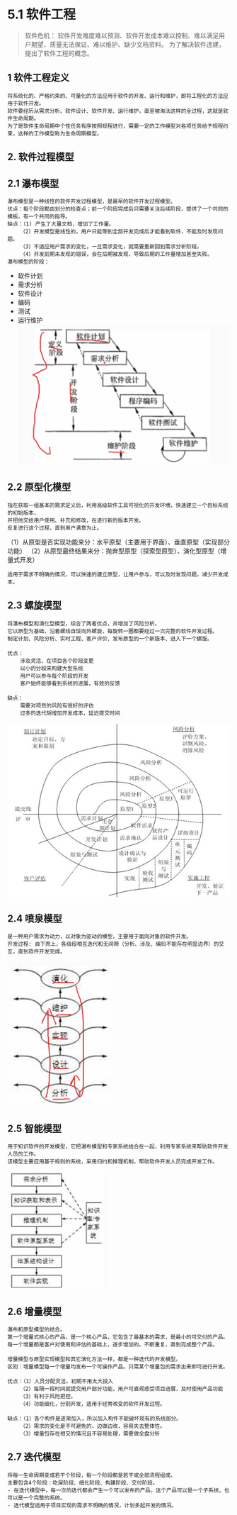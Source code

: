 # 5.1 软件工程

> 软件危机：
    软件开发难度难以预测、软件开发成本难以控制、难以满足用户期望、质量无法保证、难以维护、缺少文档资料。
    为了解决软件违建，提出了软件工程的概念。

## 1 软件工程定义
    将系统化的、严格约束的、可量化的方法应用于软件的开发、运行和维护，即将工程化的方法应用于软件开发。
    软件要经历从需求分析、软件设计、软件开发、运行维护，直至被淘汰这样的全过程，这就是软件生命周期。
    为了是软件生命周期中个性任务有序按照规程进行，需要一定的工作模型对各项任务给予规程约束，这样的工作模型称为生命周期模型。


## 2. 软件过程模型

## 2.1 瀑布模型

    瀑布模型是一种线性的软件开发过程模型，是最早的软件开发过程模型。
    优点：每个阶段都由划分的检查点；前一个阶段完成后只需要关注后续阶段，提供了一个共同的模板，有一个共同的指导。
    缺点：（1) 产生了大量文档，增加了工作量。
        （2）开发模型是线性的，用户只能等到全部开发完成后才能看到软件，不能及时发现问题。
        （3）不适应用户需求的变化，一旦需求变化，就需要重新回到需求分析阶段。
        （4）开发前期未发现的错误，会在后期被发现，导致后期的工作量增加甚至失败。
    瀑布模型的阶段：
- 软件计划
- 需求分析
- 软件设计
- 编码
- 测试
- 运行维护
![瀑布模型](./source/image/5.1-01.png)

## 2.2 原型化模型

    指在获取一组基本的需求定义后，利用高级软件工具可视化的开发环境，快速建立一个目标系统的初始版本，
    并把他交给用户使用、补充和修改，在进行新的版本开发。
    反复进行这个过程，直到用户满意为止。

（1）从原型是否实现功能来分：水平原型（主要用于界面）、垂直原型（实现部分功能）
（2）从原型最终结果来分：抛弃型原型（探索型原型）、演化型原型（增量式开发）

    适用于需求不明确的情况，可以快速的建立原型，让用户参与，可以及时发现问题，减少开发成本。

## 2.3 螺旋模型

    将瀑布模型和演化型模型，综合了两者优点，并增加了风险分析。
    它以原型为基础，沿着螺线自馁向外螺旋，每旋转一圈都要经过一次完整的软件开发过程。
    制定计划、风险分析、实时工程、客户评价、发布原型的一个新版本、进入下一个螺旋。
    
    优点：
        涉及灵活、在项目各个阶段变更
        以小的分段来构建大型系统
        用户可以参与每个阶段的开发
        客户始终能够看到系统的进展，有效的反馈

    缺点：
        需要对项目的风险有很好的评估
        过多的迭代胡增加开发成本，延迟提交时间

![螺旋模型](./source/image/5.1-02.png)

## 2.4 喷泉模型

    是一种用户需求为动力，以对象为驱动的模型，主要用于面向对象的软件开发。
    开发过程: 自下而上，各级段相互迭代和无间隙（分析、涉及、编码不能存在明显边界）的交互，直到软件开发完成。
    
![喷泉模型](./source/image/5.1-03.png)

## 2.5 智能模型

    用于知识软件的开发模型，它把瀑布模型和专家系统结合在一起，利用专家系统来帮助软件开发人员的工作。
    该模型主要应用基于规则的系统，采用归约和推理机制，帮助软件开发人员完成开发工作。

![智能模型](./source/image/5.1-04.png)

## 2.6 增量模型

    瀑布和原型模型的结合。
    第一个增量式核心的产品，是一个核心产品，它包含了最基本的需求，是最小的可交付的产品。
    每一个增量都是客户对使用和评估的基础上，逐步增加的。不断重复，直到完成整个产品。

    增量模型与原型实现模型和其它演化方法一样，都是一种迭代的开发模型。
    区别：增量模型每一个增量均发布一个可操作产品。只需某个增量包的需求出来即可进行开发。

    优点：（1）人员分配灵活，初期不用太大投入
        （2）每隔一段时间就提交用户部分功能，用户可直观感受项目进展，及时使用产品功能
        （3）有利于风险把控。
        （4）功能细化，分别开发，适用于经常改变的软件开发过程。

    缺点：（1）各个构件是逐渐加入，所以加入构件不能破坏现有的系统部分。
        （2）需求的变化是不可避免的，边做边改，容易失去整体性。
        （3）增量包存在相交的情况且不容易处理，需要做全盘分析

## 2.7 迭代模型

    将每一生命周期变成若干个阶段，每一个阶段都是若干或全部流程组成。
    主要包含4个阶段：吃屎阶段、细化阶段、构建阶段、交付阶段。
    - 在迭代模型中，每一次的迭代都会产生一个可以发布的产品，这个产品可以是一个子系统，也可以是一个完整的系统。
    - 迭代模型适用于项目实现的需求不明确的情况，计划多起开发的情况。